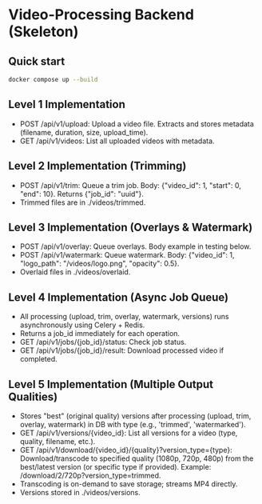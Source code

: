 # Video-Processing Backend (Skeleton)

## Quick start
```bash
docker compose up --build
```

## Level 1 Implementation
- POST /api/v1/upload: Upload a video file. Extracts and stores metadata (filename, duration, size, upload_time).
- GET /api/v1/videos: List all uploaded videos with metadata.

## Level 2 Implementation (Trimming)
- POST /api/v1/trim: Queue a trim job. Body: {"video_id": 1, "start": 0, "end": 10}. Returns {"job_id": "uuid"}.
- Trimmed files are in ./videos/trimmed.

## Level 3 Implementation (Overlays & Watermark)
- POST /api/v1/overlay: Queue overlays. Body example in testing below.
- POST /api/v1/watermark: Queue watermark. Body: {"video_id": 1, "logo_path": "/videos/logo.png", "opacity": 0.5}.
- Overlaid files in ./videos/overlaid.

## Level 4 Implementation (Async Job Queue)
- All processing (upload, trim, overlay, watermark, versions) runs asynchronously using Celery + Redis.
- Returns a job_id immediately for each operation.
- GET /api/v1/jobs/{job_id}/status: Check job status.
- GET /api/v1/jobs/{job_id}/result: Download processed video if completed.

## Level 5 Implementation (Multiple Output Qualities)
- Stores "best" (original quality) versions after processing (upload, trim, overlay, watermark) in DB with type (e.g., 'trimmed', 'watermarked').
- GET /api/v1/versions/{video_id}: List all versions for a video (type, quality, filename, etc.).
- GET /api/v1/download/{video_id}/{quality}?version_type={type}: Download/transcode to specified quality (1080p, 720p, 480p) from the best/latest version (or specific type if provided). Example: /download/2/720p?version_type=trimmed.
- Transcoding is on-demand to save storage; streams MP4 directly.
- Versions stored in ./videos/versions.

